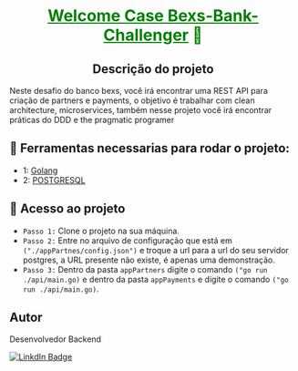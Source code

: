 <h1 style="color: green;" align="center"><u>Welcome Case Bexs-Bank-Challenger</u> 👋</h1>

<h2 align="center">Descrição do projeto</h2>

<p>
Neste desafio do banco bexs, você irá encontrar uma REST API para criação de partners e payments, o objetivo é trabalhar com clean architecture, microservices, também nesse projeto você irá encontrar práticas do DDD e the pragmatic programer
</p>

## :hammer: Ferramentas necessarias para rodar o projeto:
- 1: <a href="https://go.dev/">Golang</a>
- 2: <a href="#">POSTGRESQL</a>

## 📁 Acesso ao projeto
- `Passo 1:` Clone o projeto na sua máquina.
- `Passo 2:` Entre no arquivo de configuração que está em `("./appPartnes/config.json")` e troque a url para a url do seu servidor postgres, a URL presente não existe, é apenas uma demonstração.
- `Passo 3:` Dentro da pasta `appPartners` digite o comando `("go run ./api/main.go)` e dentro da pasta `appPayments` e digite o comando `("go run ./api/main.go)`.

## Autor

Desenvolvedor Backend

[![LinkdIn Badge](https://img.shields.io/badge/LinkedIn-0077B5?style=for-the-badge&logo=linkedin&logoColor=whit)](https://www.linkedin.com/in/warley-juneo/)